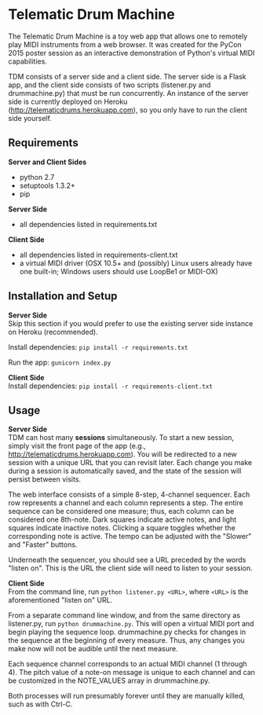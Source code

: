 Telematic Drum Machine
======================
The Telematic Drum Machine is a toy web app that allows one to remotely play MIDI instruments from a web browser. It was created for the PyCon 2015 poster session as an interactive demonstration of Python's virtual MIDI capabilities.

TDM consists of a server side and a client side. The server side is a Flask app, and the client side consists of two scripts (listener.py and drummachine.py) that must be run concurrently. An instance of the server side is currently deployed on Heroku (http://telematicdrums.herokuapp.com), so you only have to run the client side yourself.

Requirements
------------
**Server and Client Sides**
* python 2.7
* setuptools 1.3.2+
* pip

**Server Side**
* all dependencies listed in requirements.txt

**Client Side**
* all dependencies listed in requirements-client.txt
* a virtual MIDI driver (OSX 10.5+ and (possibly) Linux users already have one built-in; Windows users should use LoopBe1 or MIDI-OX)

Installation and Setup
----------------------
**Server Side**  
Skip this section if you would prefer to use the existing server side instance on Heroku (recommended).

Install dependencies: `pip install -r requirements.txt`

Run the app: `gunicorn index.py` 

**Client Side**  
Install dependencies: `pip install -r requirements-client.txt`

Usage
-----
**Server Side**  
TDM can host many **sessions** simultaneously. To start a new session, simply visit the front page of the app (e.g., http://telematicdrums.herokuapp.com). You will be redirected to a new session with a unique URL that you can revisit later. Each change you make during a session is automatically saved, and the state of the session will persist between visits.

The web interface consists of a simple 8-step, 4-channel sequencer. Each row represents a channel and each column represents a step. The entire sequence can be considered one measure; thus, each column can be considered one 8th-note. Dark squares indicate active notes, and light squares indicate inactive notes. Clicking a square toggles whether the corresponding note is active. The tempo can be adjusted with the "Slower" and "Faster" buttons.

Underneath the sequencer, you should see a URL preceded by the words "listen on". This is the URL the client side will need to listen to your session.

**Client Side**  
From the command line, run `python listener.py <URL>`, where `<URL>` is the aforementioned "listen on" URL.

From a separate command line window, and from the same directory as listener.py, run `python drummachine.py`. This will open a virtual MIDI port and begin playing the sequence loop. drummachine.py checks for changes in the sequence at the beginning of every measure. Thus, any changes you make now will not be audible until the next measure.

Each sequence channel corresponds to an actual MIDI channel (1 through 4). The pitch value of a note-on message is unique to each channel and can be customized in the NOTE_VALUES array in drummachine.py.

Both processes will run presumably forever until they are manually killed, such as with Ctrl-C.
